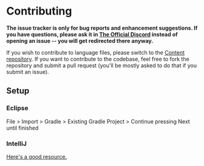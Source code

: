 # Contributing
**The issue tracker is only for bug reports and enhancement suggestions. If you have questions, please ask it in [The Official Discord](https://discord.gg/eMz8HhA) instead of opening an issue -- you will get redirected there anyway.**

If you wish to contribute to language files, please switch to the [Content repository](https://github.com/Millenaire/Content). If you want to contribute to the codebase, feel free to fork the repository and submit a pull request (you'll be mostly asked to do that if you submit an issue).

## Setup
### Eclipse
File > Import > Gradle > Existing Gradle Project > Continue pressing Next until finished

### IntelliJ
[Here's a good resource.](https://www.minecraftforum.net/forums/mapping-and-modding-java-edition/mapping-and-modding-tutorials/2714237-forge-1-11-1-10-setting-up-mod-environment-with)
